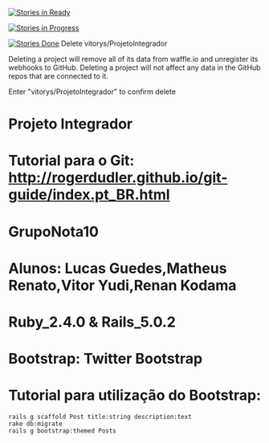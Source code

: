 [![Stories in Ready](https://badge.waffle.io/vitorys/ProjetoIntegrador.png?label=ready&title=Ready)](https://waffle.io/vitorys/ProjetoIntegrador?utm_source=badge)

[![Stories in Progress](https://badge.waffle.io/vitorys/ProjetoIntegrador.svg?label=in%20progress&title=In%20Progress)](http://waffle.io/vitorys/ProjetoIntegrador)

[![Stories Done](https://badge.waffle.io/vitorys/ProjetoIntegrador.svg?label=done&title=Done)](http://waffle.io/vitorys/ProjetoIntegrador)
Delete vitorys/ProjetoIntegrador

Deleting a project will remove all of its data from waffle.io and unregister its webhooks to GitHub. Deleting a project will not affect any data in the GitHub repos that are connected to it.

Enter "vitorys/ProjetoIntegrador" to confirm delete

# Projeto Integrador
#       Tutorial para o Git: http://rogerdudler.github.io/git-guide/index.pt_BR.html
#	
#       GrupoNota10

# Alunos:       Lucas Guedes,Matheus Renato,Vitor Yudi,Renan Kodama
# Ruby_2.4.0 & Rails_5.0.2

# Bootstrap: Twitter Bootstrap
# Tutorial para utilização do Bootstrap:

    rails g scaffold Post title:string description:text
    rake db:migrate
    rails g bootstrap:themed Posts

